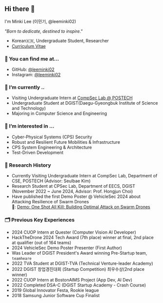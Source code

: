 ## Hi there 👋
I'm Minki Lee (이민기, @leeminki02)

*"Born to dedicate, destined to inspire."*

- Korean🇰🇷, Undergraduate Student, Researcher
- [Curriculum Vitae](./Minki_Lee_CV.pdf)


### 🔎 You can find me at...
- GitHub: [@leeminki02](https://github.com/leeminki02)
- Instagram: [@leeminki02](https://www.instagram.com/leeminki02/)

### 🔭 I’m currently ..
- Visiting Undergraduate Intern at [CompSec Lab @ POSTECH](https://compsec.postech.ac.kr/)
- Undergraduate Student at DGIST(Daegu-Gyeongbuk Institute of Science and Technology)
- Majoring in Computer Science and Engineering

### 🌱 I’m interested in ...
- Cyber-Physical Systems (CPS) Security
- Robust and Resilient Future Mobilities & Infrastructure
- CPS System Engineering & Architecture
- Test-Driven Development

### 🔬 Research History
- Currently Visiting Undergraduate Intern at CompSec Lab, Department of CSE, POSTECH (Advisor: Seulbae Kim)
- Research Student at CPSec Lab, Department of EECS, DGIST (November 2022 ~ June 2024, Advisor: Prof. Hongjun Choi)
- Have published the first Demo Poster @ VehicleSec 2024 about Attacking Resilience of Swarm Drones <br>
  📄: [Demo: One Shot All Kill: Building Optimal Attack on Swarm Drones](https://dx.doi.org/10.14722/vehiclesec.2024.25008)

### 🗂 Previous Key Experiences
- 2024 CUOP Intern at Quester (Computer Vision AI Developer)
- HackTheDrone 2024 Tech Award (7th place) winner at final, 2nd place at qualifier (out of 164 teams)
- 2024 VehicleSec Demo Poster Presenter (First Author)
- Was Leader of DGIST President's Award winning Pre-Startup team, `teamheare`
- 2022 TVA Student at DGIST-TVA (Technical Venture-leader Academy)
- 2022 DGIST 창업경진대회 (Startup Competition) 최우수상(2nd place winner)
- 2022 CUOP Intern at BostonAIMS Project (App Dev, AI Dev)
- 2022 Completed DSA-C (DGIST Startup Academy - Crash Course)
- 2019 Global Innovator Festa, Rookie league
- 2018 Samsung Junior Software Cup Finalist
